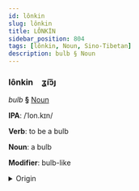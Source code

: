 ```yaml
---
id: lônkin
slug: lônkin
title: LÔNKİN
sidebar_position: 804
tags: [lônkin, Noun, Sino-Tibetan]
description: bulb § Noun
---
```


### lônkin&emsp;<span kind="abugida">ʓ̃ıɔ̃ȷ</span>

*bulb* **§** [Noun](../../tags/Noun)

**IPA**: /ˈlon.kɪn/

**Verb**: to be a bulb

**Noun**: a bulb

**Modifier**: bulb-like

<details>
    <summary>Origin</summary>
    Cantonese 鱗莖 leon4 ging3 [lɵnkɪŋ]<br/>
    <em>Sino-Tibetan Language Family</em>
</details>